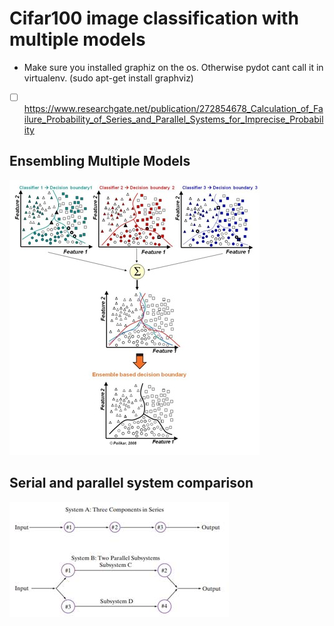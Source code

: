 # Cifar100 image classification with multiple models
- Make sure you installed graphiz on the os. Otherwise pydot cant call it in virtualenv. (sudo apt-get install graphviz)


- [ ] https://www.researchgate.net/publication/272854678_Calculation_of_Failure_Probability_of_Series_and_Parallel_Systems_for_Imprecise_Probability

## Ensembling Multiple Models
![Alt text](ensemble.jpg?raw=true "Ensembling Multiple Models")

## Serial and parallel system comparison
![Alt text](serialandparallel.jpeg?raw=true "Serial and parallel system")
